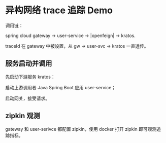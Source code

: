 #  异构网络 trace 追踪 Demo

调用链：

spring cloud gateway -> user-service -> |openfeign| -> kratos.

traceId 在 gateway 中被设置，从 gw -> user-svc -> kratos 一直透传。

## 服务启动并调用

先启动下游服务 kratos：

启动上游调用者 Java Spring Boot 应用 user-service；

启动网关，接受请求。

## zipkin 观测

gateway 和 user-serivce 都配置 zipkin，使用 docker 打开 zipkin 即可观测追踪指标。
